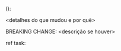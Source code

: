 <type>(<scope>): <resumo curto no imperativo>

<detalhes do que mudou e por quê>

BREAKING CHANGE: <descrição se houver>

ref task: <id>

